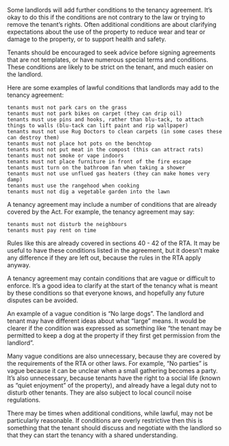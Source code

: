 

Some landlords will add further conditions to the tenancy agreement. It’s okay to do this if the conditions are not contrary to the law or trying to remove the tenant’s rights. Often additional conditions are about clarifying expectations about the use of the property to reduce wear and tear or damage to the property, or to support health and safety.

Tenants should be encouraged to seek advice before signing agreements that are not templates, or have numerous special terms and conditions. These conditions are likely to be strict on the tenant, and much easier on the landlord. 

Here are some examples of lawful conditions that landlords may add to the tenancy agreement:

    tenants must not park cars on the grass
    tenants must not park bikes on carpet (they can drip oil)
    tenants must use pins and hooks, rather than blu-tack, to attach things to walls (blu-tack can lift paint and rip wallpaper)
    tenants must not use Rug Doctors to clean carpets (in some cases these can destroy them)
    tenants must not place hot pots on the benchtop
    tenants must not put meat in the compost (this can attract rats)
    tenants must not smoke or vape indoors
    tenants must not place furniture in front of the fire escape
    tenants must turn on the bathroom fan when taking a shower
    tenants must not use unflued gas heaters (they can make homes very damp)
    tenants must use the rangehood when cooking
    tenants must not dig a vegetable garden into the lawn

A tenancy agreement may include a number of conditions that are already covered by the Act. For example, the tenancy agreement may say:

    tenants must not disturb the neighbours
    tenants must pay rent on time

Rules like this are already covered in sections 40 - 42 of the RTA. It may be useful to have these conditions listed in the agreement, but it doesn’t make any difference if they are left out, because the rules in the RTA apply anyway.

A tenancy agreement may contain conditions that are vague or difficult to enforce. It’s a good idea to clarify at the start of the tenancy what is meant by these conditions so that everyone knows, and hopefully any future disputes can be avoided.

An example of a vague condition is “No large dogs”. The landlord and tenant may have different ideas about what “large” means. It would be clearer if the condition was expressed as something like “the tenant may be permitted to keep a dog at the property if they first get permission from the landlord”. 

Many vague conditions are also unnecessary, because they are covered by the requirements of the RTA or other laws. For example, “No parties” is vague because it can be unclear when a small gathering becomes a party. It’s also unnecessary, because tenants have the right to a social life (known as “quiet enjoyment” of the property), and already have a legal duty not to disturb other tenants. They are also subject to local council noise regulations.

There may be times when additional conditions, while lawful, may not be particularly reasonable. If conditions are overly restrictive then this is something that the tenant should discuss and negotiate with the landlord so that they can start the tenancy with a shared understanding. 
